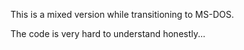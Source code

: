 This is a mixed version while transitioning to MS-DOS.

The code is very hard to understand honestly...
